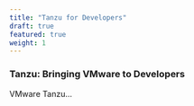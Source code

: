 ```yaml
---
title: "Tanzu for Developers"
draft: true
featured: true
weight: 1
---
```


### Tanzu: Bringing VMware to Developers

VMware Tanzu...